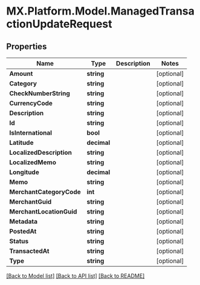 # MX.Platform.Model.ManagedTransactionUpdateRequest

## Properties

Name | Type | Description | Notes
------------ | ------------- | ------------- | -------------
**Amount** | **string** |  | [optional] 
**Category** | **string** |  | [optional] 
**CheckNumberString** | **string** |  | [optional] 
**CurrencyCode** | **string** |  | [optional] 
**Description** | **string** |  | [optional] 
**Id** | **string** |  | [optional] 
**IsInternational** | **bool** |  | [optional] 
**Latitude** | **decimal** |  | [optional] 
**LocalizedDescription** | **string** |  | [optional] 
**LocalizedMemo** | **string** |  | [optional] 
**Longitude** | **decimal** |  | [optional] 
**Memo** | **string** |  | [optional] 
**MerchantCategoryCode** | **int** |  | [optional] 
**MerchantGuid** | **string** |  | [optional] 
**MerchantLocationGuid** | **string** |  | [optional] 
**Metadata** | **string** |  | [optional] 
**PostedAt** | **string** |  | [optional] 
**Status** | **string** |  | [optional] 
**TransactedAt** | **string** |  | [optional] 
**Type** | **string** |  | [optional] 

[[Back to Model list]](../README.md#documentation-for-models) [[Back to API list]](../README.md#documentation-for-api-endpoints) [[Back to README]](../README.md)

